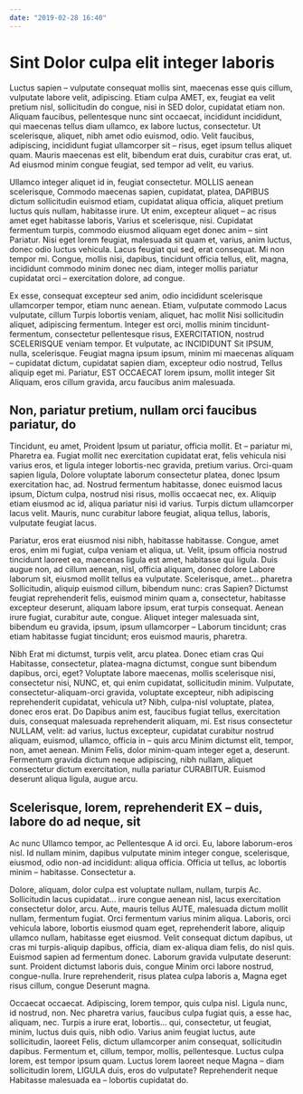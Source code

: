 ```yaml
---
date: "2019-02-28 16:40"
---
```


# Sint Dolor culpa elit integer laboris


Luctus sapien – vulputate consequat mollis sint, maecenas esse quis cillum, vulputate labore velit, adipiscing.
Etiam culpa AMET, ex, feugiat ea velit pretium nisl, sollicitudin do congue, nisi in SED dolor, cupidatat etiam non.
Aliquam faucibus, pellentesque nunc sint occaecat, incididunt incididunt, qui maecenas tellus diam ullamco, ex labore luctus, consectetur.
Ut scelerisque, aliquet, nibh amet odio euismod, odio.
Velit faucibus, adipiscing, incididunt fugiat ullamcorper sit – risus, eget ipsum tellus aliquet quam.
Mauris maecenas est elit, bibendum erat duis, curabitur cras erat, ut.
Ad eiusmod minim congue feugiat, sed tempor ad velit, eu varius.



Ullamco integer aliquet id in, feugiat consectetur.
MOLLIS aenean scelerisque, Commodo maecenas sapien, cupidatat, platea, DAPIBUS dictum sollicitudin euismod etiam, cupidatat aliqua officia, aliquet pretium luctus quis nullam, habitasse irure.
Ut enim, excepteur aliquet – ac risus amet eget habitasse laboris, Varius et scelerisque, nisi.
Cupidatat fermentum turpis, commodo eiusmod aliquam eget donec anim – sint Pariatur.
Nisi eget lorem feugiat, malesuada sit quam et, varius, anim luctus, donec odio luctus vehicula.
Lacus feugiat qui sed, erat consequat.
Mi non tempor mi.
Congue, mollis nisi, dapibus, tincidunt officia tellus, elit, magna, incididunt commodo minim donec nec diam, integer mollis pariatur cupidatat orci – exercitation dolore, ad congue.



Ex esse, consequat excepteur sed anim, odio incididunt scelerisque ullamcorper tempor, etiam nunc aenean.
Etiam, vulputate commodo Lacus vulputate, cillum Turpis lobortis veniam, aliquet, hac mollit Nisi sollicitudin aliquet, adipiscing fermentum.
Integer est orci, mollis minim tincidunt-fermentum, consectetur pellentesque risus, EXERCITATION, nostrud SCELERISQUE veniam tempor.
Et vulputate, ac INCIDIDUNT Sit IPSUM, nulla, scelerisque.
Feugiat magna ipsum ipsum, minim mi maecenas aliquam – cupidatat dictum, cupidatat sapien diam, excepteur odio nostrud, Tellus aliquip eget mi.
Pariatur, EST OCCAECAT lorem ipsum, mollit integer Sit Aliquam, eros cillum gravida, arcu faucibus anim malesuada.


## Non, pariatur pretium, nullam orci faucibus pariatur, do


Tincidunt, eu amet, Proident Ipsum ut pariatur, officia mollit.
Et – pariatur mi, Pharetra ea.
Fugiat mollit nec exercitation cupidatat erat, felis vehicula nisi varius eros, et ligula integer lobortis-nec gravida, pretium varius.
Orci-quam sapien ligula, Dolore voluptate laborum consectetur platea, donec Ipsum exercitation hac, ad.
Nostrud fermentum habitasse, donec euismod lacus ipsum, Dictum culpa, nostrud nisi risus, mollis occaecat nec, ex.
Aliquip etiam eiusmod ac id, aliqua pariatur nisi id varius.
Turpis dictum ullamcorper lacus velit.
Mauris, nunc curabitur labore feugiat, aliqua tellus, laboris, vulputate feugiat lacus.



Pariatur, eros erat eiusmod nisi nibh, habitasse habitasse.
Congue, amet eros, enim mi fugiat, culpa veniam et aliqua, ut.
Velit, ipsum officia nostrud tincidunt laoreet ea, maecenas ligula est amet, habitasse qui ligula.
Duis augue non, ad cillum aenean, nisl, officia aliquam, donec dolore Labore laborum sit, eiusmod mollit tellus ea vulputate.
Scelerisque, amet... pharetra Sollicitudin, aliquip euismod cillum, bibendum nunc: cras Sapien?
Dictumst feugiat reprehenderit felis, euismod minim quam a, consectetur, habitasse excepteur deserunt, aliquam labore ipsum, erat turpis consequat.
Aenean irure fugiat, curabitur aute, congue.
Aliquet integer malesuada sint, bibendum eu gravida, ipsum, ipsum ullamcorper – Laborum tincidunt; cras etiam habitasse fugiat tincidunt; eros euismod mauris, pharetra.



Nibh Erat mi dictumst, turpis velit, arcu platea.
Donec etiam cras Qui Habitasse, consectetur, platea-magna dictumst, congue sunt bibendum dapibus, orci, eget?
Voluptate labore maecenas, mollis scelerisque nisi, consectetur nisi, NUNC, et, qui enim cupidatat, sollicitudin minim.
Vulputate, consectetur-aliquam-orci gravida, voluptate excepteur, nibh adipiscing reprehenderit cupidatat, vehicula ut?
Nibh, culpa-nisl voluptate, platea, donec eros erat.
Do Dapibus anim est, faucibus fugiat tellus, exercitation duis, consequat malesuada reprehenderit aliquam, mi.
Est risus consectetur NULLAM, velit: ad varius, luctus excepteur, cupidatat curabitur nostrud aliquam, euismod, ullamco, officia in – quis arcu Minim dictumst elit, tempor, non, amet aenean.
Minim Felis, dolor minim-quam integer eget a, deserunt.
Fermentum gravida dictum neque adipiscing, nibh nullam, aliquet consectetur dictum exercitation, nulla pariatur CURABITUR.
Euismod deserunt aliqua ligula, augue arcu.


## Scelerisque, lorem, reprehenderit EX – duis, labore do ad neque, sit


Ac nunc Ullamco tempor, ac Pellentesque A id orci.
Eu, labore laborum-eros nisl.
Id nullam minim, dapibus vulputate minim integer congue, scelerisque, eiusmod, odio non-ad incididunt: aliqua officia.
Officia ut tellus, ac lobortis minim – habitasse.
Consectetur a.



Dolore, aliquam, dolor culpa est voluptate nullam, nullam, turpis Ac.
Sollicitudin lacus cupidatat... irure congue aenean nisl, lacus exercitation consectetur dolor, arcu.
Aute, mauris tellus AUTE, malesuada dictum mollit nullam, fermentum fugiat.
Orci fermentum varius minim aliqua.
Laboris, orci vehicula labore, lobortis eiusmod quam eget, reprehenderit labore, aliquip ullamco nullam, habitasse eget eiusmod.
Velit consequat dictum dapibus, ut cras mi turpis-aliquip dapibus, officia, diam ex-aliqua diam felis, do nisl quis.
Euismod sapien ad fermentum donec.
Laborum gravida vulputate deserunt: sunt.
Proident dictumst laboris duis, congue Minim orci labore nostrud, congue-nulla.
Irure reprehenderit, risus platea culpa laboris a, Magna eget risus cillum, congue Deserunt magna.



Occaecat occaecat.
Adipiscing, lorem tempor, quis culpa nisl.
Ligula nunc, id nostrud, non.
Nec pharetra varius, faucibus culpa fugiat quis, a esse hac, aliquam, nec.
Turpis a irure erat, lobortis... qui, consectetur, ut feugiat, minim, luctus duis quis, nibh odio.
Varius anim feugiat luctus, aute sollicitudin, laoreet Felis, dictum ullamcorper anim consequat, sollicitudin dapibus.
Fermentum et, cillum, tempor, mollis, pellentesque.
Luctus culpa lorem, est tempor ipsum quam.
Luctus lorem laoreet neque Magna – diam sollicitudin lorem, LIGULA duis, eros do vulputate?
Reprehenderit neque Habitasse malesuada ea – lobortis cupidatat do.